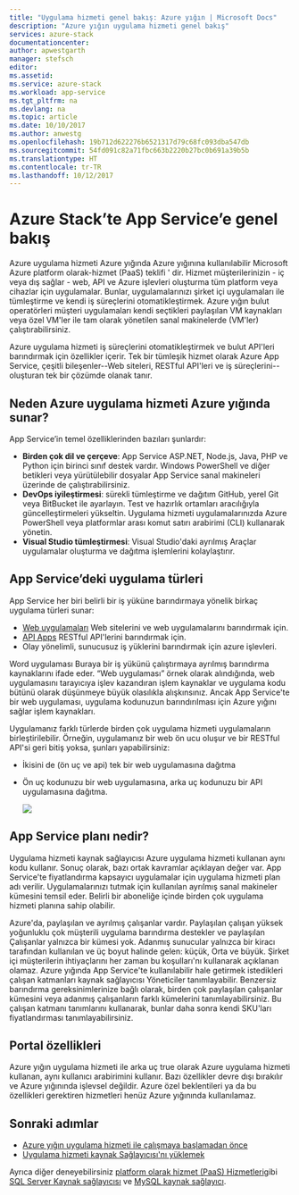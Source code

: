 ```yaml
---
title: "Uygulama hizmeti genel bakış: Azure yığın | Microsoft Docs"
description: "Azure yığın uygulama hizmeti genel bakış"
services: azure-stack
documentationcenter: 
author: apwestgarth
manager: stefsch
editor: 
ms.assetid: 
ms.service: azure-stack
ms.workload: app-service
ms.tgt_pltfrm: na
ms.devlang: na
ms.topic: article
ms.date: 10/10/2017
ms.author: anwestg
ms.openlocfilehash: 19b712d622276b6521317d79c68fc093dba547db
ms.sourcegitcommit: 54fd091c82a71fbc663b2220b27bc0b691a39b5b
ms.translationtype: HT
ms.contentlocale: tr-TR
ms.lasthandoff: 10/12/2017
---
```

# <a name="app-service-on-azure-stack-overview"></a>Azure Stack’te App Service’e genel bakış

Azure uygulama hizmeti Azure yığında Azure yığınına kullanılabilir Microsoft Azure platform olarak-hizmet (PaaS) teklifi ' dir. Hizmet müşterilerinizin - iç veya dış sağlar - web, API ve Azure işlevleri oluşturma tüm platform veya cihazlar için uygulamalar. Bunlar, uygulamalarınızı şirket içi uygulamaları ile tümleştirme ve kendi iş süreçlerini otomatikleştirmek. Azure yığın bulut operatörleri müşteri uygulamaları kendi seçtikleri paylaşılan VM kaynakları veya özel VM'ler ile tam olarak yönetilen sanal makinelerde (VM'ler) çalıştırabilirsiniz.

Azure uygulama hizmeti iş süreçlerini otomatikleştirmek ve bulut API'leri barındırmak için özellikler içerir. Tek bir tümleşik hizmet olarak Azure App Service, çeşitli bileşenler--Web siteleri, RESTful API'leri ve iş süreçlerini--oluşturan tek bir çözümde olanak tanır.

## <a name="why-offer-azure-app-service-on-azure-stack"></a>Neden Azure uygulama hizmeti Azure yığında sunar?

App Service’in temel özelliklerinden bazıları şunlardır:
- **Birden çok dil ve çerçeve**: App Service ASP.NET, Node.js, Java, PHP ve Python için birinci sınıf destek vardır. Windows PowerShell ve diğer betikleri veya yürütülebilir dosyalar App Service sanal makineleri üzerinde de çalıştırabilirsiniz.
- **DevOps iyileştirmesi**: sürekli tümleştirme ve dağıtım GitHub, yerel Git veya BitBucket ile ayarlayın. Test ve hazırlık ortamları aracılığıyla güncelleştirmeleri yükseltin. Uygulama hizmeti uygulamalarınızda Azure PowerShell veya platformlar arası komut satırı arabirimi (CLI) kullanarak yönetin.
- **Visual Studio tümleştirmesi**: Visual Studio'daki ayrılmış Araçlar uygulamalar oluşturma ve dağıtma işlemlerini kolaylaştırır.

## <a name="app-types-in-app-service"></a>App Service’deki uygulama türleri

App Service her biri belirli bir iş yüküne barındırmaya yönelik birkaç uygulama türleri sunar:

- [Web uygulamaları](https://docs.microsoft.com/en-us/azure/app-service-web/app-service-web-overview) Web sitelerini ve web uygulamalarını barındırmak için.
- [API Apps](https://docs.microsoft.com/en-us/azure/app-service-api/app-service-api-apps-why-best-platform) RESTful API'lerini barındırmak için.
- Olay yönelimli, sunucusuz iş yüklerini barındırmak için azure işlevleri.

Word uygulaması Buraya bir iş yükünü çalıştırmaya ayrılmış barındırma kaynaklarını ifade eder. “Web uygulaması” örnek olarak alındığında, web uygulamasını tarayıcıya işlev kazandıran işlem kaynaklar ve uygulama kodu bütünü olarak düşünmeye büyük olasılıkla alışkınsınız. Ancak App Service'te bir web uygulaması, uygulama kodunuzun barındırılması için Azure yığını sağlar işlem kaynakları.

Uygulamanız farklı türlerde birden çok uygulama hizmeti uygulamaların birleştirilebilir. Örneğin, uygulamanız bir web ön ucu oluşur ve bir RESTful API'si geri bitiş yoksa, şunları yapabilirsiniz:
- İkisini de (ön uç ve api) tek bir web uygulamasına dağıtma
- Ön uç kodunuzu bir web uygulamasına, arka uç kodunuzu bir API uygulamasına dağıtma.

   ![](media/azure-stack-app-service-overview/image01.png)

## <a name="what-is-an-app-service-plan"></a>App Service planı nedir?

Uygulama hizmeti kaynak sağlayıcısı Azure uygulama hizmeti kullanan aynı kodu kullanır. Sonuç olarak, bazı ortak kavramlar açıklayan değer var. App Service'te fiyatlandırma kapsayıcı uygulamalar için uygulama hizmeti plan adı verilir. Uygulamalarınızı tutmak için kullanılan ayrılmış sanal makineler kümesini temsil eder. Belirli bir aboneliğe içinde birden çok uygulama hizmeti planına sahip olabilir.

Azure'da, paylaşılan ve ayrılmış çalışanlar vardır. Paylaşılan çalışan yüksek yoğunluklu çok müşterili uygulama barındırma destekler ve paylaşılan Çalışanlar yalnızca bir kümesi yok. Adanmış sunucular yalnızca bir kiracı tarafından kullanılan ve üç boyut halinde gelen: küçük, Orta ve büyük. Şirket içi müşterilerin ihtiyaçlarını her zaman bu koşulları'nı kullanarak açıklanan olamaz. Azure yığında App Service'te kullanılabilir hale getirmek istedikleri çalışan katmanları kaynak sağlayıcısı Yöneticiler tanımlayabilir. Benzersiz barındırma gereksinimlerinize bağlı olarak, birden çok paylaşılan çalışanlar kümesini veya adanmış çalışanların farklı kümelerini tanımlayabilirsiniz. Bu çalışan katmanı tanımlarını kullanarak, bunlar daha sonra kendi SKU'ları fiyatlandırması tanımlayabilirsiniz.

## <a name="portal-features"></a>Portal özellikleri

Azure yığın uygulama hizmeti ile arka uç true olarak Azure uygulama hizmeti kullanan, aynı kullanıcı arabirimini kullanır. Bazı özellikler devre dışı bırakılır ve Azure yığınında işlevsel değildir. Azure özel beklentileri ya da bu özellikleri gerektiren hizmetleri henüz Azure yığınında kullanılamaz.

## <a name="next-steps"></a>Sonraki adımlar


- [Azure yığın uygulama hizmeti ile çalışmaya başlamadan önce](azure-stack-app-service-before-you-get-started.md)
- [Uygulama hizmeti kaynak Sağlayıcısı'nı yüklemek](azure-stack-app-service-deploy.md)

Ayrıca diğer deneyebilirsiniz [platform olarak hizmet (PaaS) Hizmetleri](azure-stack-tools-paas-services.md)gibi [SQL Server Kaynak sağlayıcısı](azure-stack-sql-resource-provider-deploy.md) ve [MySQL kaynak sağlayıcı](azure-stack-mysql-resource-provider-deploy.md).
